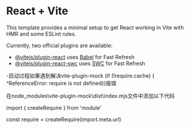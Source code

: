 # React + Vite

This template provides a minimal setup to get React working in Vite with HMR and some ESLint rules.

Currently, two official plugins are available:

- [@vitejs/plugin-react](https://github.com/vitejs/vite-plugin-react/blob/main/packages/plugin-react/README.md) uses [Babel](https://babeljs.io/) for Fast Refresh
- [@vitejs/plugin-react-swc](https://github.com/vitejs/vite-plugin-react-swc) uses [SWC](https://swc.rs/) for Fast Refresh

-启动过程如果遇到解决vite-plugin-mock (if (!require.cache) { ^ReferenceError: require is not defined})报错

在node_modules\vite-plugin-mock\dist\index.mjs文件中添加以下代码

import { createRequire } from 'module'

const require = createRequire(import.meta.url)